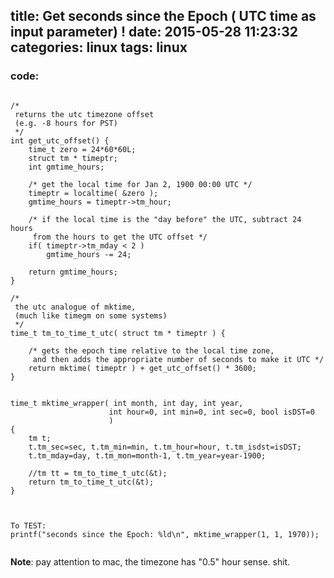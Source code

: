 title: Get seconds since the Epoch ( UTC time as input parameter)  !
date:  2015-05-28 11:23:32
categories: linux
tags: linux
---


### code:
<pre><code>
/*
 returns the utc timezone offset
 (e.g. -8 hours for PST)
 */
int get_utc_offset() {
    time_t zero = 24*60*60L;
    struct tm * timeptr;
    int gmtime_hours;
    
    /* get the local time for Jan 2, 1900 00:00 UTC */
    timeptr = localtime( &zero );
    gmtime_hours = timeptr->tm_hour;
    
    /* if the local time is the "day before" the UTC, subtract 24 hours
     from the hours to get the UTC offset */
    if( timeptr->tm_mday < 2 )
        gmtime_hours -= 24;
    
    return gmtime_hours;
}

/*
 the utc analogue of mktime,
 (much like timegm on some systems)
 */
time_t tm_to_time_t_utc( struct tm * timeptr ) {
    
    /* gets the epoch time relative to the local time zone,
     and then adds the appropriate number of seconds to make it UTC */
    return mktime( timeptr ) + get_utc_offset() * 3600;
}


time_t mktime_wrapper( int month, int day, int year,
                      int hour=0, int min=0, int sec=0, bool isDST=0
                      )
{
    tm t;
    t.tm_sec=sec, t.tm_min=min, t.tm_hour=hour, t.tm_isdst=isDST;
    t.tm_mday=day, t.tm_mon=month-1, t.tm_year=year-1900;

    //tm tt = tm_to_time_t_utc(&t);
    return tm_to_time_t_utc(&t);
}



To TEST:
printf("seconds since the Epoch: %ld\n", mktime_wrapper(1, 1, 1970));

</code></pre>


**Note**:
    pay attention to mac, the timezone has "0.5" hour sense.  shit. 
